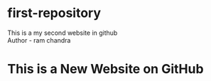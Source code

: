 # first-repository
This is a my second  website in github
<br>
Author - ram chandra
<html>
  <head>
    
  </head>
  <body>
    <h1> This is a New Website on GitHub </h1>
  </body>
</html>
